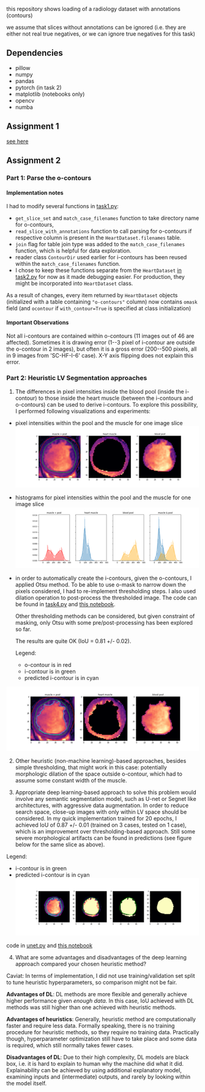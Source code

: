 this repository shows loading of a radiology dataset with annotations (contours)

we assume that slices without annotations can be ignored 
(i.e. they are either not real true negatives, or we can ignore true negatives for this task)

## Dependencies
- pillow
- numpy
- pandas
- pytorch (in task 2)
- matplotlib (notebooks only)
- opencv
- numba


## Assignment 1
[see here](asgn1.md)

## Assignment 2

### Part 1: Parse the o-contours

#### Implementation notes
I had to modify several functions in [task1.py](task1.py):
- `get_slice_set` and `match_case_filenames` function to take
directory name for o-contours,
- `read_slice_with_annotations` function to call parsing for o-contours
if respective column is present in the `HeartDataset.filenames` table. 
- `join` flag for table join type was added to the `match_case_filenames` function,
which is helpful for data exploration.
- reader class `ContourDir` used earlier for i-contours has been reused within the `match_case_filenames` function.
- I chose to keep these functions separate from the `HeartDataset` [in task2.py](task2.py) for now as it made debugging easier.
For production, they might be incorporated into `HeartDataset` class.

As a result of changes, every item returned by `HeartDataset` objects (initialized with a table containing 
`"o-contours"` column) now contains `omask` field
(and `ocontour` if `with_contour=True` is specified at class initialization)


#### Important Observations
Not all i-contours are contained within o-contours (11 images out of 46 are affected).
Sometimes it is drawing error (1--3 pixel of i-contour are outside the o-contour in 2 images),
but often it is a gross error (200--500 pixels, all in 9 images from 'SC-HF-I-6' case).
X-Y axis flipping does not explain this error.


### Part 2: Heuristic LV Segmentation approaches

1. The differences in pixel intensities inside the blood pool (inside the i-contour) to those inside the heart muscle (between the i-contours and o-contours)
can be used to derive i-contours. To explore this possibility, I performed following visualizations and experiments:

- pixel intensities within the pool and the muscle for one image slice
![closeup](closeup.png)

- histograms for pixel intensities within the pool and the muscle for one image slice
![histogram](i_o_histograms.png)

- in order to automatically create the i-contours, given the o-contours, I applied Otsu method.
  To be able to use o-mask to narrow down the pixels considered, I had to re-implement thresholding steps.
  I also used dilation operation to post-process the thresholded image.
  The code can be found in [task4.py](task4.py) and [this notebook](asgn2-threshold.ipynb).

  Other thresholding methods can be considered, but given constraint of masking, only Otsu with some pre/post-processing has been explored so far.

  The results are quite OK (IoU = 0.81 +/- 0.02). 
  
  Legend:
  - o-contour is in red
  - i-contour is in green
  - predicted i-contour is in cyan

![thresholded](closeup_thresholded.png)


2. Other heuristic (non-machine learning)-based approaches, besides simple thresholding, that might work in this case:
potentially morphologic dilation of the space outside o-contour, which had to assume some constant width of the muscle.

3. Appropriate deep learning-based approach to solve this problem would involve any semantic segmentation model, 
such as U-net or Segnet like architectures, with aggressive data augmentation.
In order to reduce search space, close-up images with only within LV space should be considered.
In my quick implementation trained for 20 epochs, I achieved IoU of 0.87 +/- 0.01 (trained on 3 cases, tested on 1 case), 
which is an improvement over thresholding-based approach. Still some severe morphological artifacts can be found in predictions
(see figure below for the same slice as above).

  Legend:
  - i-contour is in green
  - predicted i-contour is in cyan
![](closeup_dl.png)

code in [unet.py](unet.py) and [this notebook](asgn2-deeplearning.ipynb)

4. What are some advantages and disadvantages of the deep learning approach compared your chosen heuristic method?

Caviat: In terms of implementation, I did not use training/validation set split to tune heuristic hyperparameters, so
comparison might not be fair.

**Advantages of DL**: DL methods are more flexible and generally achieve higher performance given _enough data_. In this case,
IoU achieved with DL methods was still higher than one achieved with heuristic methods.

**Advantages of heuristics**: Generally, heuristic method are computationally faster and require less data.
Formally speaking, there is no training procedure for heuristic methods, so they require no training data. 
Practically though, hyperparameter optimization still have to take place and some data is required, which still normally takes fewer
cases. 

**Disadvantages of DL**: Due to their high complexity, DL models are black box, i.e. it is hard to explain to human why the machine did what it did. Explainability
can be achieved by using additional explanatory model, examining inputs and (intermediate) outputs, 
and rarely by looking within the model itself.


